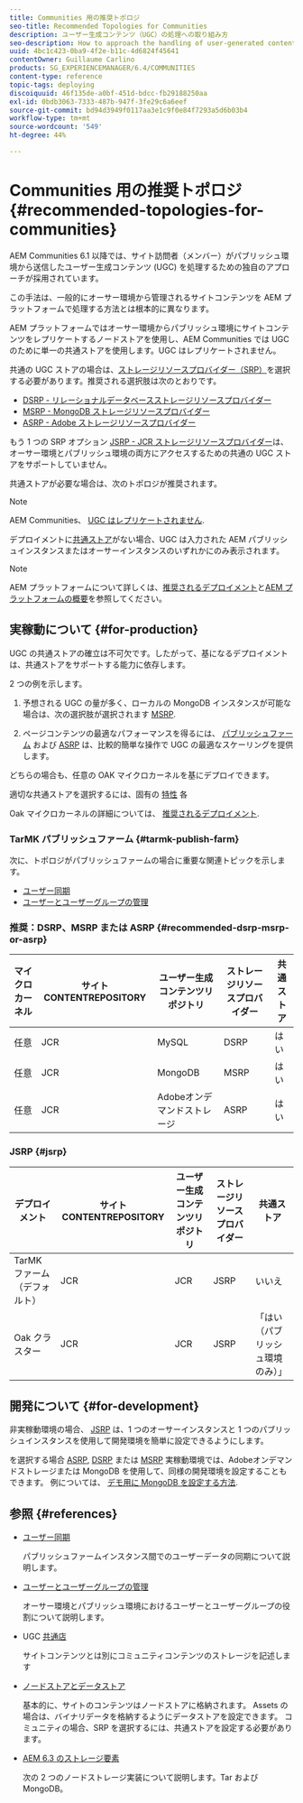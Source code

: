 ```yaml
---
title: Communities 用の推奨トポロジ
seo-title: Recommended Topologies for Communities
description: ユーザー生成コンテンツ（UGC）の処理への取り組み方
seo-description: How to approach the handling of user-generated content (UGC)
uuid: 4bc1c423-0ba9-4f2e-b11c-4d6824f45641
contentOwner: Guillaume Carlino
products: SG_EXPERIENCEMANAGER/6.4/COMMUNITIES
content-type: reference
topic-tags: deploying
discoiquuid: 46f135de-a0bf-451d-bdcc-fb29188250aa
exl-id: 0bdb3063-7333-487b-947f-3fe29c6a6eef
source-git-commit: bd94d3949f0117aa3e1c9f0e84f7293a5d6b03b4
workflow-type: tm+mt
source-wordcount: '549'
ht-degree: 44%

---
```


# Communities 用の推奨トポロジ {#recommended-topologies-for-communities}

AEM Communities 6.1 以降では、サイト訪問者（メンバー）がパブリッシュ環境から送信したユーザー生成コンテンツ (UGC) を処理するための独自のアプローチが採用されています。

この手法は、一般的にオーサー環境から管理されるサイトコンテンツを AEM プラットフォームで処理する方法とは根本的に異なります。

AEM プラットフォームではオーサー環境からパブリッシュ環境にサイトコンテンツをレプリケートするノードストアを使用し、AEM Communities では UGC のために単一の共通ストアを使用します。UGC はレプリケートされません。

共通の UGC ストアの場合は、[ストレージリソースプロバイダー（SRP）](working-with-srp.md)を選択する必要があります。推奨される選択肢は次のとおりです。

* [DSRP - リレーショナルデータベースストレージリソースプロバイダー](dsrp.md)
* [MSRP - MongoDB ストレージリソースプロバイダー](msrp.md)
* [ASRP - Adobe ストレージリソースプロバイダー](asrp.md)

もう 1 つの SRP オプション [JSRP - JCR ストレージリソースプロバイダー](jsrp.md)は、オーサー環境とパブリッシュ環境の両方にアクセスするための共通の UGC ストアをサポートしていません。

共通ストアが必要な場合は、次のトポロジが推奨されます。

>[!NOTE]
>
>AEM Communities、 [UGC はレプリケートされません](working-with-srp.md#ugc-never-replicated).
>
>デプロイメントに[共通ストア](working-with-srp.md)がない場合、UGC は入力された AEM パブリッシュインスタンスまたはオーサーインスタンスのいずれかにのみ表示されます。

>[!NOTE]
>
>AEM プラットフォームについて詳しくは、[推奨されるデプロイメント](../../help/sites-deploying/recommended-deploys.md)と[AEM プラットフォームの概要](../../help/sites-deploying/data-store-config.md)を参照してください。

## 実稼動について {#for-production}

UGC の共通ストアの確立は不可欠です。したがって、基になるデプロイメントは、共通ストアをサポートする能力に依存します。

2 つの例を示します。

1) 予想される UGC の量が多く、ローカルの MongoDB インスタンスが可能な場合は、次の選択肢が選択されます [MSRP](msrp.md).

2) ページコンテンツの最適なパフォーマンスを得るには、 [パブリッシュファーム](../../help/sites-deploying/recommended-deploys.md#tarmk-farm) および [ASRP](asrp.md) は、比較的簡単な操作で UGC の最適なスケーリングを提供します。

どちらの場合も、任意の OAK マイクロカーネルを基にデプロイできます。

適切な共通ストアを選択するには、固有の [特性](working-with-srp.md#characteristics-of-srp-options) 各

Oak マイクロカーネルの詳細については、 [推奨されるデプロイメント](../../help/sites-deploying/recommended-deploys.md).

### TarMK パブリッシュファーム {#tarmk-publish-farm}

次に、トポロジがパブリッシュファームの場合に重要な関連トピックを示します。

* [ユーザー同期](sync.md)
* [ユーザーとユーザーグループの管理](users.md)

### 推奨：DSRP、MSRP または ASRP {#recommended-dsrp-msrp-or-asrp}

| マイクロカーネル | サイト CONTENTREPOSITORY | ユーザー生成コンテンツリポジトリ | ストレージリソースプロバイダー | 共通ストア |
|-------------|------------------------|----------------------------------|---------------------------|---------------|
| 任意 | JCR | MySQL | DSRP | はい |
| 任意 | JCR | MongoDB | MSRP | はい |
| 任意 | JCR | Adobeオンデマンドストレージ | ASRP | はい |

### JSRP {#jsrp}


| デプロイメント | サイト CONTENTREPOSITORY | ユーザー生成コンテンツリポジトリ | ストレージリソースプロバイダー | 共通ストア |
|----------------------|------------------------|----------------------------------|---------------------------|---------------------------------|
| TarMK ファーム（デフォルト） | JCR | JCR | JSRP | いいえ |
| Oak クラスター | JCR | JCR | JSRP | 「はい（パブリッシュ環境のみ）」 |

## 開発について {#for-development}

非実稼動環境の場合、 [JSRP](jsrp.md) は、1 つのオーサーインスタンスと 1 つのパブリッシュインスタンスを使用して開発環境を簡単に設定できるようにします。

を選択する場合 [ASRP](asrp.md), [DSRP](dsrp.md) または [MSRP](msrp.md) 実稼動環境では、Adobeオンデマンドストレージまたは MongoDB を使用して、同様の開発環境を設定することもできます。 例については、 [デモ用に MongoDB を設定する方法](demo-mongo.md).

## 参照 {#references}

* [ユーザー同期](sync.md)

   パブリッシュファームインスタンス間でのユーザーデータの同期について説明します。

* [ユーザーとユーザーグループの管理](users.md)

   オーサー環境とパブリッシュ環境におけるユーザーとユーザーグループの役割について説明します。

* UGC [共通店](working-with-srp.md)

   サイトコンテンツとは別にコミュニティコンテンツのストレージを記述します

* [ノードストアとデータストア](../../help/sites-deploying/data-store-config.md)

   基本的に、サイトのコンテンツはノードストアに格納されます。 Assets の場合は、バイナリデータを格納するようにデータストアを設定できます。 コミュニティの場合、SRP を選択するには、共通ストアを設定する必要があります。

* [AEM 6.3 のストレージ要素](../../help/sites-deploying/storage-elements-in-aem-6.md)

   次の 2 つのノードストレージ実装について説明します。Tar および MongoDB。
